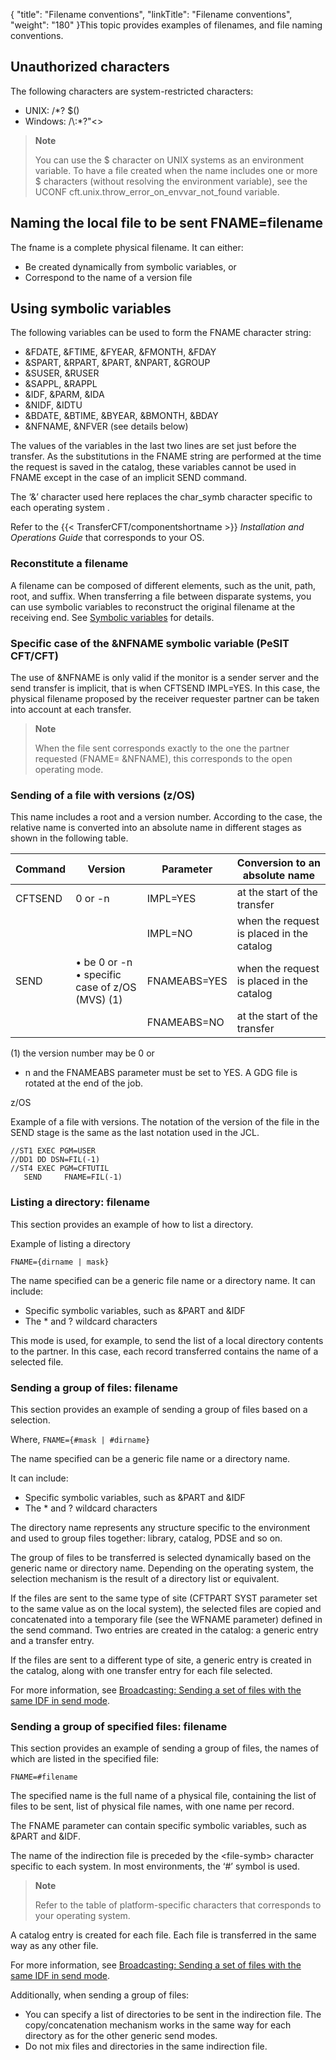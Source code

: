 {
    "title": "Filename  conventions",
    "linkTitle": "Filename conventions",
    "weight": "180"
}This topic
provides examples of filenames, and file naming conventions.

## Unauthorized characters

The following characters are system-restricted characters:

- UNIX: /\*? $()
- Windows: /\\:\*?"&lt;&gt;

> **Note**
>
> You can use the $ character on UNIX systems as an environment variable. To have a file created when the name includes one or more $ characters (without resolving the environment variable), see the UCONF cft.unix.throw\_error\_on\_envvar\_not\_found variable.

## Naming the local file to be sent FNAME=filename

The fname is a complete physical filename. It can either:

- Be created dynamically
    from symbolic variables, or
- Correspond to the
    name of a version file

## Using symbolic variables

The following variables can be used to form the FNAME character string:

- &FDATE,
    &FTIME, &FYEAR, &FMONTH, &FDAY
- &SPART,
    &RPART, &PART, &NPART, &GROUP
- &SUSER,
    &RUSER
- &SAPPL,
    &RAPPL
- &IDF,
    &PARM, &IDA
- &NIDF,
    &IDTU
- &BDATE,
    &BTIME, &BYEAR, &BMONTH, &BDAY
- &NFNAME,
    &NFVER (see details
    below)

The values of the variables in the last two lines are set just before
the transfer. As the substitutions in the FNAME string are performed at
the time the request is saved in the catalog, these variables cannot be
used in FNAME except in the case of an implicit SEND command.

The ‘&’ character used here replaces the char\_symb character specific
to each operating system .

Refer to the {{< TransferCFT/componentshortname  >}} *Installation and Operations Guide* that
corresponds to your OS.

### Reconstitute a filename

A filename can be composed of different elements, such as the unit, path, root, and suffix. When transferring a file between disparate systems, you can use symbolic variables to reconstruct the original filename at the receiving end. See <a href="../symbolic_variables" class="MCXref xref">Symbolic variables</a> for details.

### Specific case of the &NFNAME symbolic variable (PeSIT CFT/CFT)

The use of &NFNAME is only valid if the monitor is a sender server
and the send transfer is implicit, that is when CFTSEND IMPL=YES. In this
case, the physical filename proposed by the receiver requester partner
can be taken into account at each transfer.

> **Note**
>
> When the file sent corresponds exactly to the one the partner
> requested (FNAME= &NFNAME), this corresponds to the open operating
> mode.

### Sending of a file with versions (z/OS)

This name includes a root and a version number. According to the case,
the relative name is converted into an absolute name in different stages
as shown in the following table.


| Command  | Version  | Parameter  | Conversion to an absolute name  |
| --- | --- | --- | --- |
| CFTSEND  | 0 or -n  | IMPL=YES  | at the start of the transfer  |
|   |   | IMPL=NO  | when the request is placed in the catalog  |
| SEND  |  • be 0 or -n<br/> • specific case of z/OS (MVS) (1) | FNAMEABS=YES  | when the request is placed in the catalog  |
|   |   | FNAMEABS=NO  | at the start of the transfer  |


\(1\) the version number may be 0 or
- n and the FNAMEABS parameter must be set to YES. A GDG file is rotated
at the end of the job.

z/OS

Example of a file with versions. The notation of the version of the file in the SEND stage is
the same as the last notation used in the JCL.

```
//ST1 EXEC PGM=USER
//DD1 DD DSN=FIL(-1)
//ST4 EXEC PGM=CFTUTIL
   SEND     FNAME=FIL(-1)
```
<span id="Filename__listing_a_directory"></span>

### Listing a directory: filename

This section
provides an example of how to list a directory.

Example of listing a directory

```
FNAME={dirname | mask}
```

The name specified can be a generic file name or a directory name. It
can include:

- Specific symbolic
    variables, such as &PART and &IDF
- The \* and ? wildcard
    characters

This mode is used, for example, to send the list of a local directory
contents to the partner. In this case, each record transferred contains
the name of a selected file.

<span id="Filename__sending_a_group_of_files"></span>

### Sending a group of files: filename

This section
provides an example of sending a group of files based on a selection.

Where, `FNAME={#mask | #dirname}`

The name specified can be a generic file name or a directory name.

It can include:

- Specific symbolic
    variables, such as &PART and &IDF
- The \* and ? wildcard
    characters

The directory name represents any structure specific to the environment
and used to group files together: library, catalog, PDSE and so on.

The group of files to be transferred is selected dynamically based on
the generic name or directory name. Depending on the operating system,
the selection mechanism is the result of a directory list or equivalent.

If the files are sent to the same type of site (CFTPART SYST parameter
set to the same value as on the local system), the selected files are
copied and concatenated into a temporary file (see the WFNAME parameter)
defined in the send command. Two entries are created in the catalog: a
generic entry and a transfer entry.

If the files are sent to a different type of site, a generic entry is
created in the catalog, along with one transfer entry for each file selected.

For more information, see [Broadcasting: Sending
a set of files with the same IDF in send mode](../../../concepts/transfer_command_overview/broadcast_collect).

<span id="Sending_a_group_of_specified_files__filename"></span>

### Sending a group of specified files: filename

This
section provides an example of sending a group of files, the names of which
are listed in the specified file:

```
FNAME=#filename
```

The specified name is the full name of a physical file, containing the
list of files to be sent, list of physical file names, with one name per
record.

The FNAME parameter can contain specific symbolic variables, such as
&PART and &IDF.

The name of the indirection file is preceded by the &lt;file-symb>
character specific to each system. In most environments, the ‘#’ symbol
is used.

> **Note**
>
> Refer to the table of platform-specific characters that corresponds to your operating system.

A catalog entry is created for each file. Each file is transferred in
the same way as any other file.

For more information, see [Broadcasting: Sending
a set of files with the same IDF in send mode](../../../concepts/transfer_command_overview/broadcast_collect).

Additionally, when sending a group of files:

- You can specify
    a list of directories to be sent in the indirection file. The copy/concatenation
    mechanism works in the same way for each directory as for the other generic
    send modes.
- Do not mix files
    and directories in the same indirection file.
